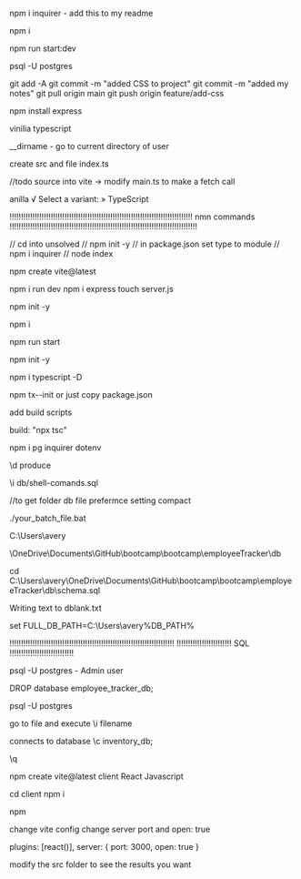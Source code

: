 




npm i inquirer - add this to my readme

npm i 

npm run start:dev


psql -U postgres



git add -A
git commit -m "added CSS to project"
git commit -m "added my notes"
git pull origin main
git push origin feature/add-css



npm install express




vinilia 
typescript 

__dirname - go to current directory of user




create src and file index.ts 


//todo
source into vite ->   modify main.ts to make a fetch call



anilla
√ Select a variant: » TypeScript

















!!!!!!!!!!!!!!!!!!!!!!!!!!!!!!!!!!!!!!!!!!!!!!!!!!!!!!!!!!!!!!!!!!!!!!!!!!!!!!!!
nmn commands
!!!!!!!!!!!!!!!!!!!!!!!!!!!!!!!!!!!!!!!!!!!!!!!!!!!!!!!!!!!!!!!!!!!!!!!!!!!!!!!!!!
 

// cd into unsolved
// npm init -y
// in package.json set type to module
// npm i inquirer 
// node index 



npm create vite@latest

npm i
run dev
npm i express
touch server.js


npm init -y

npm i 

npm run start

npm init -y

npm i typescript -D

npm tx--init or just copy package.json

add build scripts

build: "npx tsc"


npm i pg inquirer dotenv




\d produce 

\i db/shell-comands.sql


//to get folder db
file prefermce setting compact

./your_batch_file.bat

C:\Users\avery


\OneDrive\Documents\GitHub\bootcamp\bootcamp\employeeTracker\db


cd C:\Users\avery\OneDrive\Documents\GitHub\bootcamp\bootcamp\employeeTracker\db\schema.sql




Writing text to dblank.txt



set FULL_DB_PATH=C:\Users\avery%DB_PATH%



!!!!!!!!!!!!!!!!!!!!!!!!!!!!!!!!!!!!!!!!!!!!!!!!!!!!!!!!!!!!!!!!!!!!!!!!
 !!!!!!!!!!!!!!!!!!!!!!!!  SQL           !!!!!!!!!!!!!!!!!!!!!!!!!!!!


psql -U postgres - Admin user 

DROP database employee_tracker_db;

psql -U postgres

go to file and execute
\i filename 

connects to database 
\c inventory_db;



\q






npm create vite@latest
client
React 
Javascript

cd client
npm i 

npm 

change vite config 
change server port 
and open: true 

  plugins: [react()],
  server: {
    port: 3000,
    open: true
  }

modify the src folder to see the results you want








